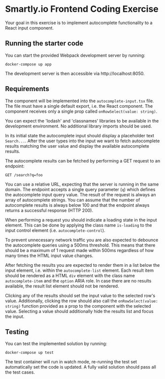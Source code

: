 # Smartly.io Frontend Coding Exercise

Your goal in this exercise is to implement autocomplete functionality to a React input component.

## Running the starter code

You can start the provided Webpack development server by running:

```
docker-compose up app
```

The development server is then accessible via http://localhost:8050.

## Requirements

The component will be implemented into the `autocomplete-input.tsx` file. The file must have a single default export, i.e. the React component. The component receives only a single prop called `onRowSelect(value: string)`.

You can expect the 'lodash' and 'classnames' libraries to be available in the development environment. No additional library imports should be used.

In its initial state the autocomplete input should display a placeholder text `Search...`. After the user types into the input we want to fetch autocomplete results matching the user value and display the available autocomplete results.

The autocomplete results can be fetched by performing a GET request to an endpoint:

```
GET /search?q=foo
```

You can use a relative URL, expecting that the server is running in the same domain. The endpoint accepts a single query parameter (`q`) which defines the autocomplete input query value. The result of the request is always an array of autocomplete strings. You can assume that the number of autocomplete results is always below 100 and that the endpoint always returns a successful response (HTTP 200).

When performing a request you should indicate a loading state in the input element. This can be done by applying the class name `is-loading` to the input control element (i.e. `autocomplete-control`).

To prevent unnecessary network traffic you are also expected to debounce the autocomplete queries using a 500ms threshold. This means that there should be a maximum of 1 request made within 500ms regardless of how many times the HTML input value changes.

After fetching the results you are expected to render them in a list below the input element, i.e. within the `autocomplete-list` element. Each result item should be rendered as a HTML `div` element with the class name `autocomplete-item` and the `option` ARIA role. In case there are no results available, the result list element should not be rendered.

Clicking any of the results should set the input value to the selected row's value. Additionally, clicking the row should also call the `onRowSelect(value: string)` function provided as a prop to the component with the selected value. Selecting a value should additionally hide the results list and focus the input.

## Testing

You can test the implemented solution by running:

```
docker-compose up test
```

The test container will run in watch mode, re-running the test set automatically set the code is updated. A fully valid solution should pass all the test cases.
